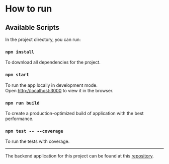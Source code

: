# How to run

## Available Scripts

In the project directory, you can run:

### `npm install`

To download all dependencies for the project.

### `npm start`

To run the app locally in development mode.\
Open [http://localhost:3000](http://localhost:3000) to view it in the browser.

### `npm run build`

To create a production-optimized build of application with the best performance.

### `npm test -- --coverage`

To run the tests with coverage.

-----

The backend application for this project can be found at this [repository](https://github.com/OliverSiggaard/BachelorProject).

